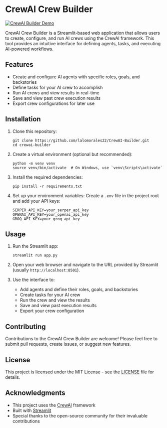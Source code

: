 # CrewAI Crew Builder
[![CrewAI Builder Demo](https://img.youtube.com/vi/esawlDqXCls/0.jpg)](https://youtu.be/esawlDqXCls)

CrewAI Crew Builder is a Streamlit-based web application that allows users to create, configure, and run AI crews using the CrewAI framework. This tool provides an intuitive interface for defining agents, tasks, and executing AI-powered workflows.

## Features

- Create and configure AI agents with specific roles, goals, and backstories
- Define tasks for your AI crew to accomplish
- Run AI crews and view results in real-time
- Save and view past crew execution results
- Export crew configurations for later use

## Installation

1. Clone this repository:
   ```
   git clone https://github.com/lalomorales22/CrewAI-Builder.git
   cd crewai-builder
   ```

2. Create a virtual environment (optional but recommended):
   ```
   python -m venv venv
   source venv/bin/activate  # On Windows, use `venv\Scripts\activate`
   ```

3. Install the required dependencies:
   ```
   pip install -r requirements.txt
   ```

4. Set up your environment variables:
   Create a `.env` file in the project root and add your API keys:
   ```
   SERPER_API_KEY=your_serper_api_key
   OPENAI_API_KEY=your_openai_api_key
   GROQ_API_KEY=your_groq_api_key
   ```

## Usage

1. Run the Streamlit app:
   ```
   streamlit run app.py
   ```

2. Open your web browser and navigate to the URL provided by Streamlit (usually `http://localhost:8501`).

3. Use the interface to:
   - Add agents and define their roles, goals, and backstories
   - Create tasks for your AI crew
   - Run the crew and view the results
   - Save and view past execution results
   - Export your crew configuration

## Contributing

Contributions to the CrewAI Crew Builder are welcome! Please feel free to submit pull requests, create issues, or suggest new features.

## License

This project is licensed under the MIT License - see the [LICENSE](LICENSE) file for details.

## Acknowledgments

- This project uses the [CrewAI](https://github.com/joaomdmoura/crewAI) framework
- Built with [Streamlit](https://streamlit.io/)
- Special thanks to the open-source community for their invaluable contributions

